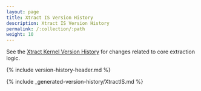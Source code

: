 ```yaml
---
layout: page
title: Xtract IS Version History
description: Xtract IS Version History
permalink: /:collection/:path
weight: 10
---
```


See the [Xtract Kernel Version History](./xtract-kernel-version-history) for changes related to core extraction logic.

{% include version-history-header.md %}

{% include _generated-version-history/XtractIS.md %}
